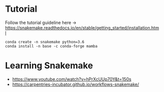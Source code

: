 # Tutorial
Follow the tutorial guideline here -> https://snakemake.readthedocs.io/en/stable/getting_started/installation.html

```
conda create -n snakemake python=3.6
conda install -n base -c conda-forge mamba
```

# Learning Snakemake

* https://www.youtube.com/watch?v=hPrXcUUp70Y&t=150s
* https://carpentries-incubator.github.io/workflows-snakemake/
